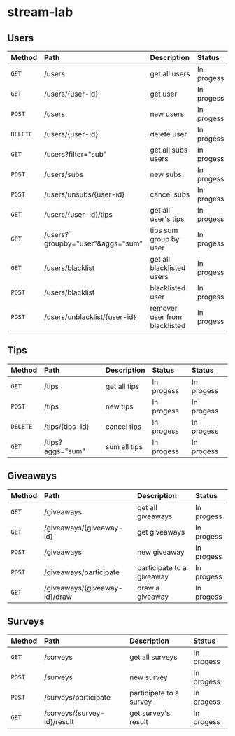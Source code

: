 # stream-lab

## Users

| Method        | Path                              | Description                   | Status        |
|:------------- |:--------------------------------- |:----------------------------- |:------------- |
| `GET`         | /users                            | get all users                 | In progess    |
| `GET`         | /users/{user-id}                  | get user                      | In progess    |
| `POST`        | /users                            | new users                     | In progess    |
| `DELETE`      | /users/{user-id}                  | delete user                   | In progess    |
| `GET`         | /users?filter="sub"               | get all subs users            | In progess    |
| `POST`        | /users/subs                       | new subs                      | In progess    |
| `POST`        | /users/unsubs/{user-id}           | cancel subs                   | In progess    |
| `GET`         | /users/{user-id}/tips             | get all user's tips           | In progess    |
| `GET`         | /users?groupby="user"&aggs="sum"  | tips sum group by user        | In progess    |
| `GET`         | /users/blacklist                  | get all blacklisted users     | In progess    |
| `POST`        | /users/blacklist                  | blacklisted user              | In progess    |
| `POST`        | /users/unblacklist/{user-id}      | remover user from blacklisted | In progess    |

## Tips

| Method        | Path               | Description                  | Status        | Status        |
|:------------- |:------------------ |:---------------------------- |:------------- |:------------- |
| `GET`         | /tips              | get all tips                 | In progess    | In progess    |
| `POST`        | /tips              | new tips                     | In progess    | In progess    |
| `DELETE`      | /tips/{tips-id}    | cancel tips                  | In progess    | In progess    |
| `GET`         | /tips?aggs="sum"   | sum all tips                 | In progess    | In progess    |

## Giveaways

| Method        | Path                          | Description                  | Status        |
|:------------- |:----------------------------- |:---------------------------- |:------------- |
| `GET`         | /giveaways                    | get all giveaways            | In progess    |
| `GET`         | /giveaways/{giveaway-id}      | get giveaways                | In progess    |
| `POST`        | /giveaways                    | new giveaway                 | In progess    |
| `POST`        | /giveaways/participate        | participate to a giveaway    | In progess    |
| `GET`         | /giveaways/{giveaway-id}/draw | draw a giveaway              | In progess    |

## Surveys

| Method        | Path                        | Description             | Status        |
|:------------- |:--------------------------- |:----------------------- |:------------- |
| `GET`         | /surveys                    | get all surveys         | In progess    |
| `POST`        | /surveys                    | new survey              | In progess    |
| `POST`        | /surveys/participate        | participate to a survey | In progess    |
| `GET`         | /surveys/{survey-id}/result | get survey's result     | In progess    |